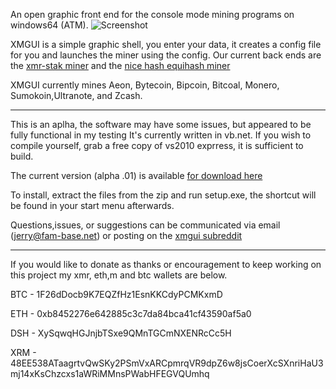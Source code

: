  An open graphic front end for the console mode mining programs on windows64 (ATM). 
![Screenshot](https://i.imgur.com/n88MMH3.png "Picture of xmgui") 
      
      
XMGUI is a simple graphic shell, you enter your data, it creates a config file for you and launches the miner using the config.
Our current back ends are the  [xmr-stak  miner](https://github.com/fireice-uk/xmr-stak) and the [nice hash equihash miner](https://github.com/nicehash/nheqminer)
 
   XMGUI currently mines Aeon, Bytecoin, Bipcoin, Bitcoal, Monero, Sumokoin,Ultranote, and Zcash.
   
 ____
      
   This is an aplha, the software may have some issues, but appeared to be fully functional in my testing
It's currently written in vb.net. If you wish to compile yourself, grab a free copy of vs2010 exprress, it is sufficient to build.

   The current version (alpha .01) is available [for download here](https://github.com/jerrimus/xmrgui/releases)
  
  To install, extract the files from the zip and run setup.exe, the shortcut will be found in your start menu afterwards.
 
  Questions,issues, or suggestions can be communicated via email (jerry@fam-base.net) or posting on the [xmgui subreddit](https://www.reddit.com/r/XMGUI)
  
  ____

If you would like to donate as thanks or encouragement to keep working on this project my xmr, eth,m and btc wallets are below.

BTC - 1F26dDocb9K7EQZfHz1EsnKKCdyPCMKxmD

ETH - 0xb8452276e642885c3c7da84bca41cf43590af5a0

DSH - XySqwqHGJnjbTSxe9QMnTGCmNXENRcCc5H

XRM - 48EE538ATaagrtvQwSKy2PSmVxARCpmrqVR9dpZ6w8jsCoerXcSXnriHaU3mj14xKsChzcxs1aWRiMMnsPWabHFEGVQUmhq
